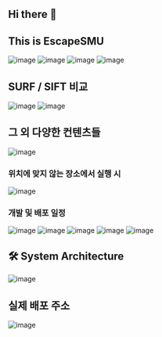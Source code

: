 ## Hi there 👋
## This is EscapeSMU


<!--

**Here are some ideas to get you started:**

🙋‍♀️ A short introduction - what is your organization all about?
🌈 Contribution guidelines - how can the community get involved?
👩‍💻 Useful resources - where can the community find your docs? Is there anything else the community should know?
🍿 Fun facts - what does your team eat for breakfast?
🧙 Remember, you can do mighty things with the power of [Markdown](https://docs.github.com/github/writing-on-github/getting-started-with-writing-and-formatting-on-github/basic-writing-and-formatting-syntax)
-->

![image](https://github.com/user-attachments/assets/ea3ca622-7c4f-4206-b80b-493bfc96181e)
![image](https://github.com/user-attachments/assets/a505b496-bbab-499a-9481-7da26f06e387)
![image](https://github.com/user-attachments/assets/2a7df83a-788c-4d39-9017-618113a7b522)
![image](https://github.com/user-attachments/assets/9850124b-6584-4b24-964d-6b5ecf052e43)
## SURF / SIFT 비교
![image](https://github.com/user-attachments/assets/d2360662-a621-4077-b81a-c0a6a3a1b484)
![image](https://github.com/user-attachments/assets/35440efc-da39-45f2-bcd4-c29843eecce5)
## 그 외 다양한 컨텐츠들
![image](https://github.com/user-attachments/assets/80549243-06e8-4384-9eb3-59fdaf5c0dfe)

### 위치에 맞지 않는 장소에서 실행 시
![image](https://github.com/user-attachments/assets/0ac9b54f-bfbd-4aa0-aec9-8729d44e8a5d)

### 개발 및 배포 일정
![image](https://github.com/user-attachments/assets/fdab4506-2976-4394-9c9c-3a5bda83d187)
![image](https://github.com/user-attachments/assets/74f18de1-095f-41f1-8e31-d6fc7e1ca54a)
![image](https://github.com/user-attachments/assets/fdcbe5f4-a362-40cf-a602-e550153f3c15)
![image](https://github.com/user-attachments/assets/bc884f0c-ca39-4fb0-aec2-c135414bd5bd)
![image](https://github.com/user-attachments/assets/ba8af80a-9510-42fe-92a5-e2cf7353475b)
## 🛠 ️System Architecture
![image](https://github.com/user-attachments/assets/0d04a334-ae26-4369-9a13-fa9807fede8d)
## 실제 배포 주소
![image](https://github.com/user-attachments/assets/006e8960-2353-4b8d-93f7-9c5c0180b537)


